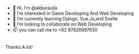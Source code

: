 - 👋 Hi, I’m @akbaraulia
- 👀 I’m interested in Game Developing And Web Developing
- 🌱 I’m currently learning Django, Vue.Js,and Svelte
- 💞️ I’m looking to collaborate on Web Developing
- 📫 you can call me to +62 87828997630
<br>
Thanks A lot!

<!---
akbaraulia/akbaraulia is a ✨ special ✨ repository because its `README.md` (this file) appears on your GitHub profile.
You can click the Preview link to take a look at your changes.
--->
